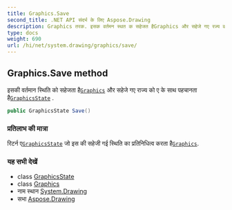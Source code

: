 ```yaml
---
title: Graphics.Save
second_title: .NET API संदर्भ के लिए Aspose.Drawing
description: Graphics तरक. इसक वर्तमन स्थत क सहेजत हैGraphics और सहेजे गए रज्य क ए के सथ पहचनत हैGraphicsState .
type: docs
weight: 690
url: /hi/net/system.drawing/graphics/save/
---
```

## Graphics.Save method

इसकी वर्तमान स्थिति को सहेजता है[`Graphics`](../) और सहेजे गए राज्य को ए के साथ पहचानता है[`GraphicsState`](../../../system.drawing.drawing2d/graphicsstate/) .

```csharp
public GraphicsState Save()
```

### प्रतिलाभ की मात्रा

रिटर्न ए[`GraphicsState`](../../../system.drawing.drawing2d/graphicsstate/) जो इस की सहेजी गई स्थिति का प्रतिनिधित्व करता है[`Graphics`](../).

### यह सभी देखें

* class [GraphicsState](../../../system.drawing.drawing2d/graphicsstate/)
* class [Graphics](../)
* नाम स्थान [System.Drawing](../../graphics/)
* सभा [Aspose.Drawing](../../../)


